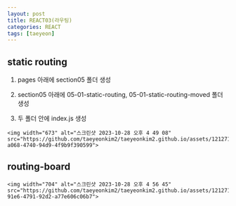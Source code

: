 ```yaml
---
layout: post
title: REACT03(라우팅)
categories: REACT
tags: [taeyeon]
---
```


## static routing

1. pages 아래에 section05 폴더 생성

2. section05 아래에 05-01-static-routing, 05-01-static-routing-moved 폴더 생성

3. 두 폴더 안에 index.js 생성

``` 1=static-routing
<img width="673" alt="스크린샷 2023-10-28 오후 4 49 08" src="https://github.com/taeyeonkim2/taeyeonkim2.github.io/assets/121271236/a7202154-a068-4740-94d9-4f9b9f390599">

```

## routing-board

```
<img width="704" alt="스크린샷 2023-10-28 오후 4 56 45" src="https://github.com/taeyeonkim2/taeyeonkim2.github.io/assets/121271236/f10be8bf-91e6-4791-92d2-a77e606c06b7">

```
